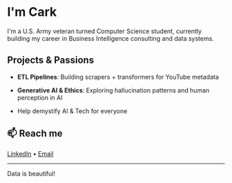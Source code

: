 # I'm Cark

I'm a U.S. Army veteran turned Computer Science student, currently building my career in Business Intelligence consulting and data systems. 

## Projects & Passions
- **ETL Pipelines**: Building scrapers + transformers for YouTube metadata
- **Generative AI & Ethics**: Exploring hallucination patterns and human perception in AI

- Help demystify AI & Tech for everyone

## 📫 Reach me
[LinkedIn](https://www.linkedin.com/in/carl-rowland-5b441b66/) • [Email](mailto:cark.rowland@outlook.com)

---

Data is beautiful!

